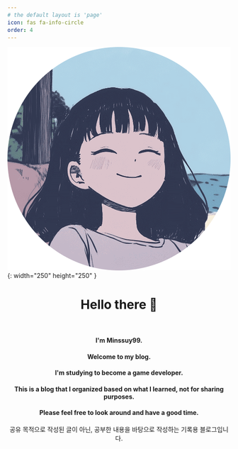 ```yaml
---
# the default layout is 'page'
icon: fas fa-info-circle
order: 4
---
```


![Main View](/assets/img/avatar_circle.png){: width="250" height="250" }


<div style="text-align: center;">

<h1>Hello there 👋</h1>

<br>

<h4>I'm Minssuy99.</h4>

<h4>Welcome to my blog.</h4>

<h4>I'm studying to become a game developer.</h4>

<h4>This is a blog that I organized based on what I learned, not for sharing purposes.</h4>

<h4>Please feel free to look around and have a good time.</h4>

공유 목적으로 작성된 글이 아닌, 공부한 내용을 바탕으로 작성하는 기록용 블로그입니다.

</div>